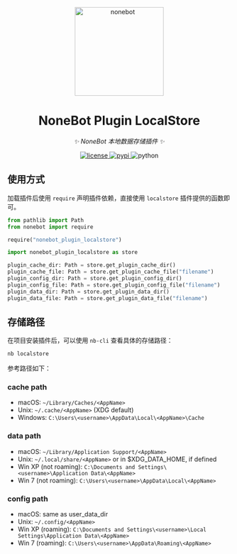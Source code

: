 <!-- markdownlint-disable MD041 -->
<p align="center">
  <a href="https://nonebot.dev/"><img src="https://nonebot.dev/logo.png" width="200" height="200" alt="nonebot"></a>
</p>

<div align="center">

# NoneBot Plugin LocalStore

<!-- prettier-ignore-start -->
<!-- markdownlint-disable-next-line MD036 -->
_✨ NoneBot 本地数据存储插件 ✨_
<!-- prettier-ignore-end -->

</div>

<p align="center">
  <a href="https://raw.githubusercontent.com/nonebot/plugin-localstore/master/LICENSE">
    <img src="https://img.shields.io/github/license/nonebot/plugin-localstore.svg" alt="license">
  </a>
  <a href="https://pypi.python.org/pypi/nonebot-plugin-localstore">
    <img src="https://img.shields.io/pypi/v/nonebot-plugin-localstore.svg" alt="pypi">
  </a>
  <img src="https://img.shields.io/badge/python-3.8+-blue.svg" alt="python">
</p>

## 使用方式

加载插件后使用 `require` 声明插件依赖，直接使用 `localstore` 插件提供的函数即可。

```python
from pathlib import Path
from nonebot import require

require("nonebot_plugin_localstore")

import nonebot_plugin_localstore as store

plugin_cache_dir: Path = store.get_plugin_cache_dir()
plugin_cache_file: Path = store.get_plugin_cache_file("filename")
plugin_config_dir: Path = store.get_plugin_config_dir()
plugin_config_file: Path = store.get_plugin_config_file("filename")
plugin_data_dir: Path = store.get_plugin_data_dir()
plugin_data_file: Path = store.get_plugin_data_file("filename")
```

## 存储路径

在项目安装插件后，可以使用 `nb-cli` 查看具体的存储路径：

```bash
nb localstore
```

参考路径如下：

### cache path

- macOS: `~/Library/Caches/<AppName>`
- Unix: `~/.cache/<AppName>` (XDG default)
- Windows: `C:\Users\<username>\AppData\Local\<AppName>\Cache`

### data path

- macOS: `~/Library/Application Support/<AppName>`
- Unix: `~/.local/share/<AppName>` or in $XDG_DATA_HOME, if defined
- Win XP (not roaming): `C:\Documents and Settings\<username>\Application Data\<AppName>`
- Win 7 (not roaming): `C:\Users\<username>\AppData\Local\<AppName>`

### config path

- macOS: same as user_data_dir
- Unix: `~/.config/<AppName>`
- Win XP (roaming): `C:\Documents and Settings\<username>\Local Settings\Application Data\<AppName>`
- Win 7 (roaming): `C:\Users\<username>\AppData\Roaming\<AppName>`
